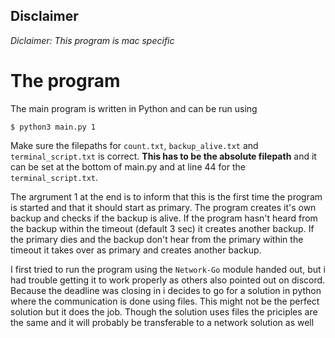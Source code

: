 ## Disclaimer
*Diclaimer: This program is mac specific*

# The program
The main program is written in Python and can be run using
```
$ python3 main.py 1
```
Make sure the filepaths for `count.txt`, `backup_alive.txt` and `terminal_script.txt` is correct. __This has to be the absolute filepath__ and it can be set at the bottom of main.py and at line 44 for the `terminal_script.txt`.

The argrument 1 at the end is to inform that this is the first time the program is started and that it should start as primary. The program creates it's own backup and checks if the backup is alive. If the program hasn't heard from the backup within the timeout (default 3 sec) it creates another backup. If the primary dies and the backup don't hear from the primary within the timeout it takes over as primary and creates another backup.

I first tried to run the program using the `Network-Go` module handed out, but i had trouble getting it to work properly as others also pointed out on discord. Because the deadline was closing in i decides to go for a solution in python where the communication is done using files. This might not be the perfect solution but it does the job. Though the solution uses files the priciples are the same and it will probably be transferable to a network solution as well